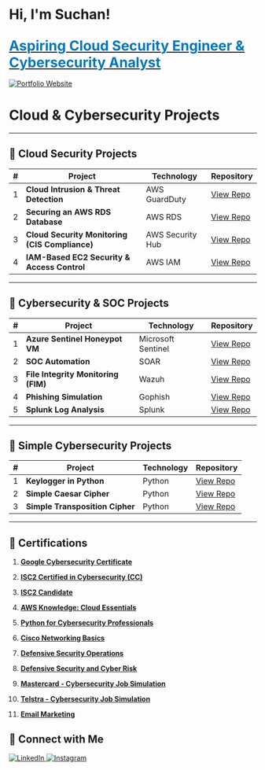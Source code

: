 # Hi, I'm Suchan!  
## [**<span style="color:#0077B5; font-size: 28px;">Aspiring Cloud Security Engineer & Cybersecurity Analyst</span>**](https://suchanmadhikarmi.com.np)

[![Portfolio Website](https://img.shields.io/badge/Portfolio_Link-0077B5?style=for-the-badge&logo=appveyor&logoColor=white)](https://suchanmadhikarmi.com.np)

# Cloud & Cybersecurity Projects  

---

## 🔹 **Cloud Security Projects**  

| **#** | **Project** | **Technology** | **Repository** |
|-------|-------------|----------------|----------------|
| 1 | **Cloud Intrusion & Threat Detection** | AWS GuardDuty | [View Repo](https://github.com/SuchanMadhikarmi/Threat-Detection-using-GuardDuty/blob/main/README.md) |
| 2 | **Securing an AWS RDS Database** | AWS RDS | [View Repo](https://github.com/SuchanMadhikarmi/Securing-AWS-Database--Project) |
| 3 | **Cloud Security Monitoring (CIS Compliance)** | AWS Security Hub | [View Repo](https://github.com/SuchanMadhikarmi/AWS-Cloud-Security-Monitoring) |
| 4 | **IAM-Based EC2 Security & Access Control** | AWS IAM | [View Repo](https://github.com/SuchanMadhikarmi/Cloud-Security-with-AWS-IAM) |

---

## 🔹 **Cybersecurity & SOC Projects**  

| **#** | **Project** | **Technology** | **Repository** |
|-------|-------------|----------------|----------------|
| 1 | **Azure Sentinel Honeypot VM** | Microsoft Sentinel | [View Repo](https://github.com/SuchanMadhikarmi/HoneypotVM) |
| 2 | **SOC Automation** | SOAR | [View Repo](https://github.com/SuchanMadhikarmi/SOC) |
| 3 | **File Integrity Monitoring (FIM)** | Wazuh | [View Repo](https://github.com/SuchanMadhikarmi/FIM-using-Wazuh) |
| 4 | **Phishing Simulation** | Gophish | [View Repo](https://github.com/SuchanMadhikarmi/Phising-simulation) |
| 5 | **Splunk Log Analysis** | Splunk | [View Repo](https://github.com/SuchanMadhikarmi/Splunk) |

---

## 🔹 **Simple Cybersecurity Projects**  

| **#** | **Project** | **Technology** | **Repository** |
|-------|-------------|----------------|----------------|
| 1 | **Keylogger in Python** | Python | [View Repo](https://github.com/SuchanMadhikarmi/Keylogger) |
| 2 | **Simple Caesar Cipher** | Python | [View Repo](https://github.com/SuchanMadhikarmi/Simple-caesar-cipher) |
| 3 | **Simple Transposition Cipher** | Python | [View Repo](https://github.com/SuchanMadhikarmi/Simple-Transposition-Cipher) |

---


## 📜 Certifications

1. [**Google Cybersecurity Certificate**](https://coursera.org/share/7d562e78f65bbf7ba54abc53728de57f)  
   
2. [**ISC2 Certified in Cybersecurity (CC)**](https://www.isc2.org/Certifications/CC)  

3. [**ISC2 Candidate**](https://www.credly.com/badges/e4c8f322-6399-4e03-91e0-ae40548cef9f/linked_in_profile)  

4. [**AWS Knowledge: Cloud Essentials**](https://www.credly.com/badges/f09f085f-3ea3-4082-8b3e-f0a0c52dd230/linked_in_profile)  

5. [**Python for Cybersecurity Professionals**](https://app.cybrary.it/profile/suchanDEO?tab=cert-completion&cert=CC-50b8748a-ae33-4d4d-a391-1df5defad8c2)  

6. [**Cisco Networking Basics**](https://www.credly.com/badges/760ecf1c-de2c-408d-b938-c6ac53bc9b60/linked_in_profile)  

7. [**Defensive Security Operations**](https://app.cybrary.it/profile/suchanDEO?tab=cert-completion&cert=CC-ea7f1be7-c63a-4eb6-a30b-bb919f30c0b6)  

8. [**Defensive Security and Cyber Risk**](https://app.cybrary.it/profile/suchanDEO?tab=cert-completion&cert=CC-ba37e3d9-8b49-4d09-873a-9ab2f7e20ea0)  

9. [**Mastercard - Cybersecurity Job Simulation**](https://forage-uploads-prod.s3.amazonaws.com/completion-certificates/mfxGwGDp6WkQmtmTf/vcKAB5yYAgvemepGQ_mfxGwGDp6WkQmtmTf_Xnaan2w672837TpzX_1739381054799_completion_certificate.pdf)  

10. [**Telstra - Cybersecurity Job Simulation**](https://forage-uploads-prod.s3.amazonaws.com/completion-certificates/M6JGAwZ52SMusMEcK/RNhbu8QnDzthwynEf_M6JGAwZ52SMusMEcK_Xnaan2w672837TpzX_1739302833010_completion_certificate.pdf)  

11. [**Email Marketing**](https://app-na2.hubspot.com/academy/achievements/7gmxggl2/en/1/suchan-madhikarmi/email-marketing)

## 🤳 Connect with Me

<p align="left">
  <a href="https://www.linkedin.com/in/suchanmadhikarmi/" target="_blank">
    <img src="https://img.shields.io/badge/LinkedIn-%230077B5.svg?style=for-the-badge&logo=linkedin&logoColor=white" alt="LinkedIn" />
  </a>
  <a href="https://www.instagram.com/suchan__madhikarmi/" target="_blank">
    <img src="https://img.shields.io/badge/Instagram-%23E4405F.svg?style=for-the-badge&logo=instagram&logoColor=white" alt="Instagram" />
  </a>
</p>


